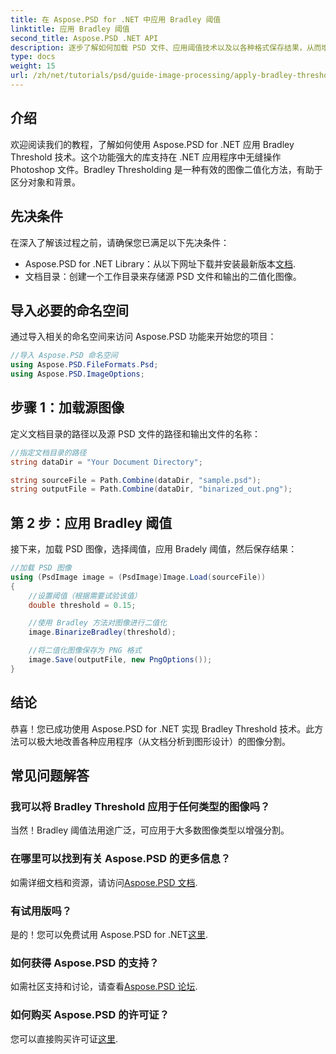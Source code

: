 ```yaml
---
title: 在 Aspose.PSD for .NET 中应用 Bradley 阈值
linktitle: 应用 Bradley 阈值
second_title: Aspose.PSD .NET API
description: 逐步了解如何加载 PSD 文件、应用阈值技术以及以各种格式保存结果，从而增强不同应用的图像分割任务。
type: docs
weight: 15
url: /zh/net/tutorials/psd/guide-image-processing/apply-bradley-thresholding/
---
```

## 介绍

欢迎阅读我们的教程，了解如何使用 Aspose.PSD for .NET 应用 Bradley Threshold 技术。这个功能强大的库支持在 .NET 应用程序中无缝操作 Photoshop 文件。Bradley Thresholding 是一种有效的图像二值化方法，有助于区分对象和背景。

## 先决条件

在深入了解该过程之前，请确保您已满足以下先决条件：

-  Aspose.PSD for .NET Library：从以下网址下载并安装最新版本[文档](https://reference.aspose.com/psd/net/).
- 文档目录：创建一个工作目录来存储源 PSD 文件和输出的二值化图像。

## 导入必要的命名空间

通过导入相关的命名空间来访问 Aspose.PSD 功能来开始您的项目：

```csharp
//导入 Aspose.PSD 命名空间
using Aspose.PSD.FileFormats.Psd;
using Aspose.PSD.ImageOptions;
```

## 步骤 1：加载源图像

定义文档目录的路径以及源 PSD 文件的路径和输出文件的名称：

```csharp
//指定文档目录的路径
string dataDir = "Your Document Directory";

string sourceFile = Path.Combine(dataDir, "sample.psd");
string outputFile = Path.Combine(dataDir, "binarized_out.png");
```

## 第 2 步：应用 Bradley 阈值

接下来，加载 PSD 图像，选择阈值，应用 Bradely 阈值，然后保存结果：

```csharp
//加载 PSD 图像
using (PsdImage image = (PsdImage)Image.Load(sourceFile))
{
    //设置阈值（根据需要试验该值）
    double threshold = 0.15;

    //使用 Bradley 方法对图像进行二值化
    image.BinarizeBradley(threshold);

    //将二值化图像保存为 PNG 格式
    image.Save(outputFile, new PngOptions());
}
```

## 结论

恭喜！您已成功使用 Aspose.PSD for .NET 实现 Bradley Threshold 技术。此方法可以极大地改善各种应用程序（从文档分析到图形设计）的图像分割。

## 常见问题解答

### 我可以将 Bradley Threshold 应用于任何类型的图像吗？

当然！Bradley 阈值法用途广泛，可应用于大多数图像类型以增强分割。

### 在哪里可以找到有关 Aspose.PSD 的更多信息？

如需详细文档和资源，请访问[Aspose.PSD 文档](https://reference.aspose.com/psd/net/).

### 有试用版吗？

是的！您可以免费试用 Aspose.PSD for .NET[这里](https://releases.aspose.com/).

### 如何获得 Aspose.PSD 的支持？

如需社区支持和讨论，请查看[Aspose.PSD 论坛](https://forum.aspose.com/c/psd/34).

### 如何购买 Aspose.PSD 的许可证？

您可以直接购买许可证[这里](https://purchase.conholdate.com/buy).